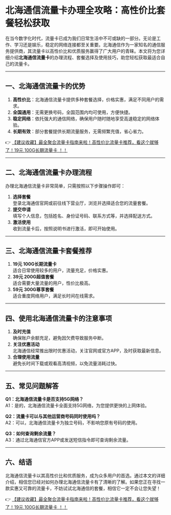 # 北海通信流量卡办理全攻略：高性价比套餐轻松获取

在当今数字化时代，流量卡已成为我们日常生活中不可或缺的一部分。无论是工作、学习还是娱乐，稳定的网络连接都至关重要。北海通信作为一家知名的通信服务提供商，其流量卡以高性价比和优质服务赢得了广大用户的青睐。本文将为您详细介绍**北海通信流量卡**的办理流程、套餐选择及使用技巧，助您轻松获取最适合自己的流量卡。

---

## 一、北海通信流量卡的优势

1. **高性价比**：北海通信流量卡提供多种套餐选择，价格实惠，满足不同用户的需求。  
2. **全国通用**：无需更换号码，全国范围内均可使用，方便快捷。  
3. **稳定网络**：依托强大的通信网络，确保用户随时随地享受高速稳定的网络体验。  
4. **长期有效**：部分套餐提供长期流量服务，无需频繁充值，省心省力。  

👉 [【建议收藏】最全聚合流量卡指南来啦！高性价比流量卡推荐，看这个就够了！19元 100G长期流量卡 ！！](https://bit.ly/Liuliangka)

---

## 二、北海通信流量卡办理流程

办理北海通信流量卡非常简单，只需按照以下步骤操作即可：

1. **选择套餐**  
   登录北海通信官网或前往线下营业厅，浏览并选择适合您的流量套餐。  
2. **提交申请**  
   填写个人信息，包括姓名、身份证号码、联系方式等，并选择配送方式。  
3. **激活使用**  
   收到流量卡后，按照说明书进行激活，即可开始使用。  

---

## 三、北海通信流量卡套餐推荐

1. **19元 100G长期流量卡**  
   适合日常使用较多的用户，流量充足，价格实惠。  
2. **39元 200G超值套餐**  
   适合需要大量流量的用户，性价比极高。  
3. **59元 300G尊享套餐**  
   适合重度网络用户，满足长时间在线需求。  

---

## 四、使用北海通信流量卡的注意事项

1. **及时充值**  
   确保账户余额充足，避免因欠费导致服务中断。  
2. **关注优惠活动**  
   北海通信经常推出限时优惠活动，关注官网或官方APP，及时获取最新信息。  
3. **合理使用流量**  
   避免长时间下载或观看高清视频，以免流量消耗过快。  

---

## 五、常见问题解答

**Q1：北海通信流量卡是否支持5G网络？**  
A1：是的，北海通信流量卡全面支持5G网络，为您提供更快的上网体验。  

**Q2：流量卡可以与其他运营商号码同时使用吗？**  
A2：可以，北海通信流量卡为独立号码，不影响您原有号码的使用。  

**Q3：如何查询剩余流量？**  
A3：通过北海通信官方APP或发送短信指令即可查询剩余流量。  

---

## 六、结语

北海通信流量卡以其高性价比和优质服务，成为众多用户的首选。通过本文的详细介绍，相信您已经对如何办理北海通信流量卡有了清晰的了解。如果您正在寻找一款实惠又可靠的流量卡，不妨试试北海通信的套餐，相信它一定不会让您失望！  

👉 [【建议收藏】最全聚合流量卡指南来啦！高性价比流量卡推荐，看这个就够了！19元 100G长期流量卡 ！！](https://bit.ly/Liuliangka)